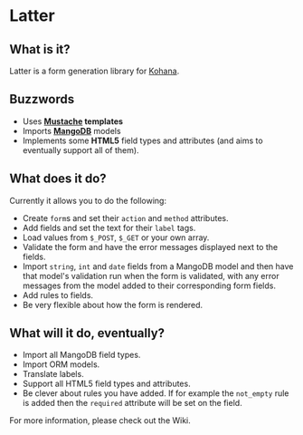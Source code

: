 # Latter #

## What is it? ##

Latter is a form generation library for [Kohana](http://www.kohanaframework.org).

## Buzzwords ##

* Uses **[Mustache](http://mustache.github.com/) templates**
* Imports **[MangoDB](https://github.com/Wouterrr/MangoDB)** models
* Implements some **HTML5** field types and attributes (and aims to eventually support all of them).

## What does it do? ##

Currently it allows you to do the following:

* Create `form`s and set their `action` and `method` attributes.
* Add fields and set the text for their `label` tags.
* Load values from `$_POST`, `$_GET` or your own array.
* Validate the form and have the error messages displayed next to the fields.
* Import `string`, `int` and `date` fields from a MangoDB model and then have that model's validation run when the form is validated, with any error messages from the model added to their corresponding form fields.
* Add rules to fields.
* Be very flexible about how the form is rendered.

## What will it do, eventually? ##

* Import all MangoDB field types.
* Import ORM models.
* Translate labels.
* Support all HTML5 field types and attributes.
* Be clever about rules you have added. If for example the `not_empty` rule is added then the `required` attribute will be set on the field.

For more information, please check out the Wiki.